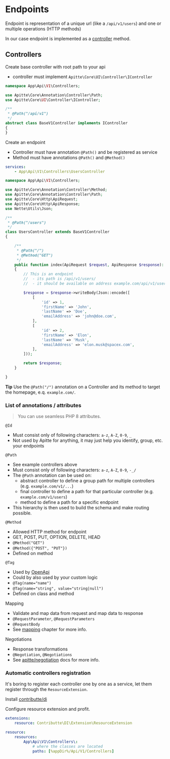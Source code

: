 # Endpoints

Endpoint is representation of a unique url (like a `/api/v1/users`) and one or multiple operations (HTTP methods)

In our case endpoint is implemented as a [controller](#controllers) method.

## Controllers

Create base controller with root path to your api

- controller must implement `Apitte\Core\UI\Controller\IController`

```php
namespace App\Api\V1\Controllers;

use Apitte\Core\Annotation\Controller\Path;
use Apitte\Core\UI\Controller\IController;

/**
 * @Path("/api/v1")
 */
abstract class BaseV1Controller implements IController
{
}
```

Create an endpoint

- Controller must have annotation `@Path()` and be registered as service
- Method must have annotations `@Path()` and `@Method()`

```yaml
services:
    - App\Api\V1\Controllers\UsersController
```

```php
namespace App\Api\V1\Controllers;

use Apitte\Core\Annotation\Controller\Method;
use Apitte\Core\Annotation\Controller\Path;
use Apitte\Core\Http\ApiRequest;
use Apitte\Core\Http\ApiResponse;
use Nette\Utils\Json;

/**
 * @Path("/users")
 */
class UsersController extends BaseV1Controller
{

    /**
     * @Path("/")
     * @Method("GET")
     */
    public function index(ApiRequest $request, ApiResponse $response): ApiResponse
    {
        // This is an endpoint
        //  - its path is /api/v1/users/
        //  - it should be available on address example.com/api/v1/users/

        $response = $response->writeBody(Json::encode([
            [
                'id' => 1,
                'firstName' => 'John',
                'lastName' => 'Doe',
                'emailAddress' => 'john@doe.com',
            ],
            [
                'id' => 2,
                'firstName' => 'Elon',
                'lastName' => 'Musk',
                'emailAddress' => 'elon.musk@spacex.com',
            ],
        ]));

        return $response;
    }

}
```

**Tip** Use the `@Path("/")` annotation on a Controller and its method to target the homepage, e.q. `example.com/`.

### List of annotations / attributes

> You can use seamless PHP 8 attributes.

`@Id`
  - Must consist only of following characters: `a-z`, `A-Z`, `0-9`, `_`
  - Not used by Apitte for anything, it may just help you identify, group, etc. your endpoints

`@Path`
  - See example controllers above
  - Must consist only of following characters: `a-z`, `A-Z`, `0-9`, `-_/`
  - The `@Path` annotation can be used on:
    - abstract controller to define a group path for multiple controllers (e.g. `example.com/v1/...`)
    - final controller to define a path for that particular controller (e.g. `example.com/v1/users`)
    - method to define a path for a specific endpoint
  - This hierarchy is then used to build the schema and make routing possible.

`@Method`
  - Allowed HTTP method for endpoint
  - GET, POST, PUT, OPTION, DELETE, HEAD
  - `@Method("GET")`
  - `@Method({"POST", "PUT"})`
  - Defined on method

`@Tag`
  - Used by [OpenApi](schema.md#openapi)
  - Could by also used by your custom logic
  - `@Tag(name="name")`
  - `@Tag(name="string", value="string|null")`
  - Defined on class and method

Mapping
  - Validate and map data from request and map data to response
  - `@RequestParameter`, `@RequestParameters`
  - `@RequestBody`
  - See [mapping](mapping.md) chapter for more info.

Negotiations
  - Response transformations
  - `@Negotiation`, `@Negotiations`
  - See [apitte/negotiation](https://github.com/apitte/negotiation) docs for more info.

### Automatic controllers registration

It's boring to register each controller one by one as a service, let them register through the `ResourceExtension`.

Install [contributte/di](https://github.com/contributte/di)

Configure resource extension and profit.

```yaml
extensions:
    resource: Contributte\DI\Extension\ResourceExtension

resource:
    resources:
        App\Api\V1\Controllers\:
            # where the classes are located
            paths: [%appDir%/Api/V1/Controllers]
```
